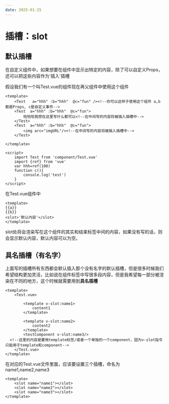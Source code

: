 ```yaml
---
date: 2025-01-25
---
```




# 插槽：slot

## 默认插槽

在自定义组件中，如果想要在组件中显示出特定的内容，除了可以自定义Props，还可以把这些内容作为'插入'插槽

假设我们有一个叫Test.vue的组件现在再父组件中使用这个组件

```vue
<template>
	<Test   a="hhh" :b="hhh"  @c="fun" /><!--你可以这样子使用这个组件 a,b都是Props, c是自定义事件-->
	<Test  a="hhh" :b="hhh"  @c="fun">
    	哈哈哈我想在这里写什么都可以<!--在中间写的内容将被插入插槽中-->
    </Test>
	<Test  a="hhh" :b="hhh"  @c="fun">
    	<img arc="imgURL"/><!--在中间写的内容将被插入插槽中-->
    </Test>
	
</template>

<script>
    import Test from 'component/Test.vue'
    import {ref} from 'vue'
    var hhh=ref(100)
    function c(){
        console.log('test')
    }
</script>
```

在Test.vue组件中

```vue
<template>
{{a}}
{{b}}
<slot>'默认内容'</slot>
</template>
```

slot处将会渲染写在这个组件的其实和结束标签中间的内容，如果没有写的话，则会显示默认内容，默认内容可以为空。

## 具名插槽（有名字）

上面写的插槽所有东西都会默认插入那个没有名字的默认插槽，但是很多时候我们希望结构更加灵活，比如说在组件标签中写很多段内容，但是我希望每一部分被渲染在不同的地方，这个时候就需要用到**具名插槽**

```vue
<template>
	<Test.vue>
        
    	<template v-slot:name1>
			content1
		</template>
    		
		<template v-slot:name2>
			content2
		</template>
		<testComponent v-slot:name3/>
  <!--这里的内容是要用template标签/或者一个单独的一个component，因为v-slot指令只能用于template和component-->
	</Test.vue>
</template>
```

在对应的Test.vue文件里面，应该要设置三个插槽，命名为name1,name2,name3

```vue
<template>
	<slot name="name1"></slot>
	<slot name="name2"></slot>
	<slot name="name3"></slot>
</template>
```

